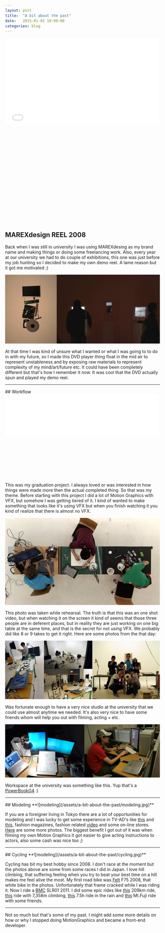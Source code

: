 ```yaml
---
layout: post
title:  "A bit about the past"
date:   2015-01-01 10:00:00
categories: blog
---
```


<div class="video-container" style="padding-bottom: 62.25%;">
<iframe src="//player.vimeo.com/video/50461073?title=0&amp;byline=0&amp;portrait=0" width="500" height="282" frameborder="0"></iframe>
</div>

## MAREXdesign REEL 2008
Back when I was still in university I was using MAREXdesing as my brand name and making things or doing some freelancing work. Also, every year at our university we had to do couple of exhibitions, this one was just before my job hunting so I decided to make my own demo reel. A lame reason but it got me motivated ;)

![MAREXdesign REEL 2008](/assets/a-bit-about-the-past/demoreel-2008.jpg)

At that time I was kind of unsure what I wanted or what I was going to to do in with my future, so I made this DVD player thing float in the mid air to represent unstableness and by exposing raw materials to represent complexity of my mind/art/future etc. It could have been completely different but that's how I remember it now. It was cool that the DVD actually spun and played my demo reel.

<hr>
## Workflow
<div class="video-container" style="padding-bottom: 27%;">
<iframe src="//player.vimeo.com/video/50513026?title=0&amp;byline=0&amp;portrait=0" width="500" height="133" frameborder="0"></iframe>
</div>

This was my graduation project. I always loved or was interested in how things were made more then the actual completed thing. So that was my theme. Before starting with this project I did a lot of Motion Graphics with VFX, but somehow I was getting tiered of it. I kind of wanted to make something that looks like it's using VFX but when you finish watching it you kind of realize that there is almost no VFX.

![Workflow](/assets/a-bit-about-the-past/workflow-table.jpg)

This photo was taken while rehearsal. The truth is that this was an one shot video, but when watching it on the screen it kind of seems that those three people are in deferent places, but in reality they are just working on one big table at the same time, and that is the secret for not using VFX. We probably did like 8 or 9 takes to get it right. Here are some photos from the that day:

![Workflow backs tage](/assets/a-bit-about-the-past/workflow-backstage.jpg)

Was fortunate enough to have a very nice studio at the university that we could use almost anytime we needed. It's also very nice to have some friends whom will help you out with filming, acting + etc.

![Workspace](/assets/a-bit-about-the-past/workspace.jpg)

Workspace at the university was something like this. Yup that's a [PowerBookG4](http://apple-history.com/compare/pg4_15167/mbp_15_mid_12) :)

<hr>
## Modeling
**![modeling](/assets/a-bit-about-the-past/modeling.jpg)**

If you are a foreigner living in Tokyo there are a lot of opportunities for modeling and I was lucky to get some experience in TV-AD's like [this](https://www.youtube.com/watch?v=MpWq3SaCzJg) and [this](https://www.youtube.com/watch?v=GIxPNFkwO8A), fashion magazines, fashion related [video](https://www.youtube.com/watch?v=tu1fvd6-u-U) and some on-line stores. [Here](/model/index.html) are some more photos. The biggest benefit I got out of it was when filming my own Motion Graphics it got easier to give acting instructions to actors, also some cash was nice too ;)

<hr>
## Cycling
**![modeling](/assets/a-bit-about-the-past/cycling.jpg)**

Cycling has bit my best hobby since 2008. I don't race at the moment but the photos above are some from some races I did in Japan. I love hill climbing, that suffering feeling when you try to beat your best time on a hill makes me feel alive the most. My first road bike was [Felt](http://www.feltbicycles.com/) F75 2008, that white bike in the photos. Unfortunately that frame cracked while I was riding it. Now I ride a [BMC](http://www.bmc-switzerland.com/) SLR01 2011. I did some epic rides like [this](https://www.strava.com/activities/595861) 209km ride, [this](https://www.strava.com/activities/1581861) ride with 7,358m climbing, [this](https://www.strava.com/activities/6777065) 7.5h ride in the rain and [this](https://www.strava.com/activities/190857535) Mt.Fuji ride with some friends.

<hr>
Not so much but that's some of my past. I might add some more details on how or why I stopped doing MotionGraphics and became a front-end developer.
